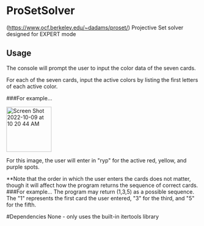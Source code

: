 # ProSetSolver

(https://www.ocf.berkeley.edu/~dadams/proset/)
Projective Set solver designed for EXPERT mode



## Usage

The console will prompt the user to input the color data of the seven cards.

For each of the seven cards, input the active colors by listing the first letters of each active color.

###For example...

<img width="118" alt="Screen Shot 2022-10-09 at 10 20 44 AM" src="https://user-images.githubusercontent.com/57467707/194764985-fbbee4e8-f94b-4b42-8411-1c0f68269115.png">

For this image, the user will enter in "ryp" for the active red, yellow, and purple spots.


**Note that the order in which the user enters the cards does not matter, though it will affect how the program returns the sequence of correct cards.
###For example...
The program may return (1,3,5) as a possible sequence. The "1" represents the first card the user entered, "3" for the third, and "5" for the fifth.





#Dependencies
None - only uses the built-in itertools library
